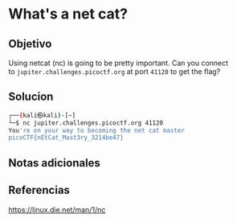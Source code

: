 # What's a net cat?


## Objetivo
Using netcat (nc) is going to be pretty important. Can you connect to `jupiter.challenges.picoctf.org` at port `41120` to get the flag?

## Solucion
```bash
┌──(kali㉿kali)-[~]
└─$ nc jupiter.challenges.picoctf.org 41120
You're on your way to becoming the net cat master
picoCTF{nEtCat_Mast3ry_3214be47}

```
## Notas adicionales

## Referencias
https://linux.die.net/man/1/nc